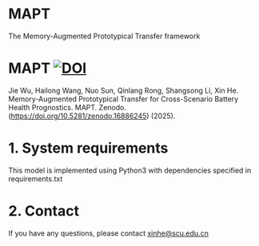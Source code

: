 # MAPT
The Memory-Augmented Prototypical Transfer framework
# MAPT [![DOI](https://zenodo.org/badge/DOI/10.5281/zenodo.15864165.svg)](https://doi.org/10.5281/zenodo.16886245)
Jie Wu, Hailong Wang, Nuo Sun, Qinlang Rong, Shangsong Li, Xin He. Memory-Augmented Prototypical Transfer for Cross-Scenario Battery Health Prognostics. MAPT. Zenodo. (https://doi.org/10.5281/zenodo.16886245) (2025). <br>
# 1. System requirements
This model is implemented using Python3 with dependencies specified in requirements.txt<br>
# 2. Contact
If you have any questions, please contact xinhe@scu.edu.cn
